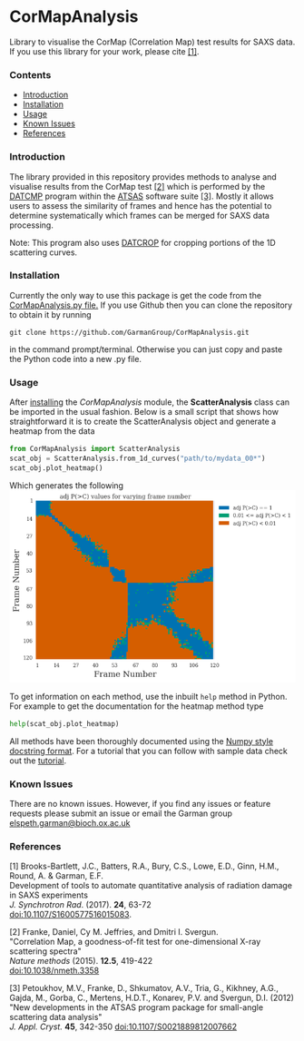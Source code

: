 # CorMapAnalysis
Library to visualise the CorMap (Correlation Map) test results for SAXS data. If you use this library for your work, please cite [[1]](#references).

### Contents
- [Introduction](#introduction)
- [Installation](#installation)
- [Usage](#usage)
- [Known Issues](#known-issues)
- [References](#references)

### Introduction
The library provided in this repository provides methods to analyse and visualise results from the CorMap test [[2]](#references) which is performed by the [DATCMP](https://www.embl-hamburg.de/biosaxs/manuals/datcmp.html) program within the [ATSAS](https://www.embl-hamburg.de/biosaxs/software.html) software suite [[3]](#references). Mostly it allows users to assess the similarity of frames and hence has the potential to determine systematically which frames can be merged for SAXS data processing.   

Note: This program also uses [DATCROP](https://www.embl-hamburg.de/biosaxs/manuals/datcrop.html) for cropping portions of the 1D scattering curves.

### Installation
Currently the only way to use this package is get the code from the [CorMapAnalysis.py file.](https://github.com/GarmanGroup/CorMapAnalysis/blob/master/CorMapAnalysis.py) If you use Github then you can clone the repository to obtain it by running
```
git clone https://github.com/GarmanGroup/CorMapAnalysis.git
```
in the command prompt/terminal. Otherwise you can just copy and paste the Python code into a new .py file.

### Usage
After [installing](#installation) the *CorMapAnalysis* module, the **ScatterAnalysis** class can be imported in the usual fashion. Below is a small script that shows how straightforward it is to create the ScatterAnalysis object and generate a heatmap from the data
```python
from CorMapAnalysis import ScatterAnalysis
scat_obj = ScatterAnalysis.from_1d_curves("path/to/mydata_00*")
scat_obj.plot_heatmap()
```
Which generates the following   
![heatmap](figures/heatmap.png)   

To get information on each method, use the inbuilt `help` method in Python. For example to get the documentation for the heatmap method type
```python
help(scat_obj.plot_heatmap)
```
All methods have been thoroughly documented using the [Numpy style docstring format](http://sphinxcontrib-napoleon.readthedocs.io/en/latest/example_numpy.html). For a tutorial that you can follow with sample data check out the [tutorial](https://github.com/GarmanGroup/CorMapAnalysis/tree/master/Tutorial).

### Known Issues
There are no known issues. However, if you find any issues or feature requests please submit an issue or email the Garman group elspeth.garman@bioch.ox.ac.uk

### References
[1] Brooks-Bartlett, J.C., Batters, R.A., Bury, C.S., Lowe, E.D., Ginn, H.M., Round, A. & Garman, E.F.    
Development of tools to automate quantitative analysis of radiation damage in SAXS experiments    
*J. Synchrotron Rad*. (2017). **24**, 63-72      
[doi:10.1107/S1600577516015083](https://doi.org/10.1107/S1600577516015083).

[2] Franke, Daniel, Cy M. Jeffries, and Dmitri I. Svergun.   
"Correlation Map, a goodness-of-fit test for one-dimensional X-ray scattering spectra"   
*Nature methods* (2015). **12.5**, 419-422   
[doi:10.1038/nmeth.3358](https://doi.org/10.1038/nmeth.3358)

[3] Petoukhov, M.V., Franke, D., Shkumatov, A.V., Tria, G., Kikhney, A.G., Gajda, M., Gorba, C., Mertens, H.D.T., Konarev, P.V. and Svergun, D.I. (2012)   
"New developments in the ATSAS program package for small-angle scattering data analysis"   
*J. Appl. Cryst.* **45**, 342-350
[doi:10.1107/S0021889812007662](https://doi.org/10.1107/S0021889812007662)
